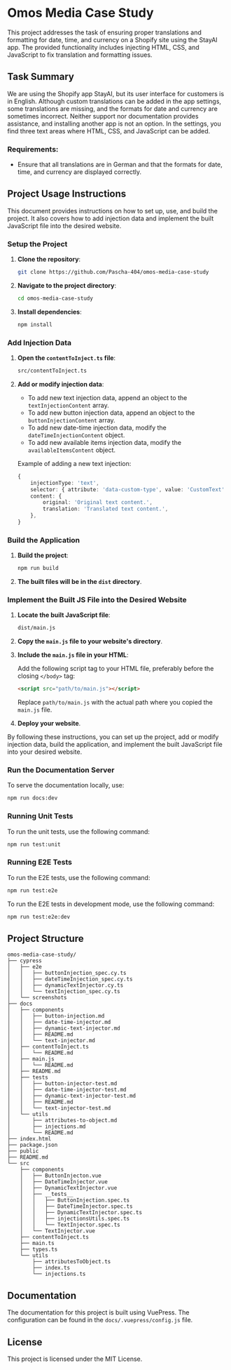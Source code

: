 # Omos Media Case Study

This project addresses the task of ensuring proper translations and formatting for date, time, and currency on a Shopify site using the StayAI app. The provided functionality includes injecting HTML, CSS, and JavaScript to fix translation and formatting issues.

## Task Summary

We are using the Shopify app StayAI, but its user interface for customers is in English. Although custom translations can be added in the app settings, some translations are missing, and the formats for date and currency are sometimes incorrect. Neither support nor documentation provides assistance, and installing another app is not an option. In the settings, you find three text areas where HTML, CSS, and JavaScript can be added.

### Requirements:
- Ensure that all translations are in German and that the formats for date, time, and currency are displayed correctly.

## Project Usage Instructions

This document provides instructions on how to set up, use, and build the project. It also covers how to add injection data and implement the built JavaScript file into the desired website.

### Setup the Project

1. **Clone the repository**:

    ```bash
    git clone https://github.com/Pascha-404/omos-media-case-study
    ```

2. **Navigate to the project directory**:

    ```bash
    cd omos-media-case-study
    ```

3. **Install dependencies**:

    ```bash
    npm install
    ```

### Add Injection Data

1. **Open the `contentToInject.ts` file**:

    ```bash
    src/contentToInject.ts
    ```

2. **Add or modify injection data**:

    - To add new text injection data, append an object to the `textInjectionContent` array.
    - To add new button injection data, append an object to the `buttonInjectionContent` array.
    - To add new date-time injection data, modify the `dateTimeInjectionContent` object.
    - To add new available items injection data, modify the `availableItemsContent` object.

    Example of adding a new text injection:

    ```typescript
    {
        injectionType: 'text',
        selector: { attribute: 'data-custom-type', value: 'CustomText' },
        content: {
            original: 'Original text content.',
            translation: 'Translated text content.',
        },
    }
    ```

### Build the Application

1. **Build the project**:

    ```bash
    npm run build
    ```

2. **The built files will be in the `dist` directory**.

### Implement the Built JS File into the Desired Website

1. **Locate the built JavaScript file**:

    ```bash
    dist/main.js
    ```

2. **Copy the `main.js` file to your website's directory**.

3. **Include the `main.js` file in your HTML**:

    Add the following script tag to your HTML file, preferably before the closing `</body>` tag:

    ```html
    <script src="path/to/main.js"></script>
    ```

    Replace `path/to/main.js` with the actual path where you copied the `main.js` file.

4. **Deploy your website**.

By following these instructions, you can set up the project, add or modify injection data, build the application, and implement the built JavaScript file into your desired website.

### Run the Documentation Server

To serve the documentation locally, use:

```bash
npm run docs:dev
```

### Running Unit Tests

To run the unit tests, use the following command:

```bash
npm run test:unit
```

### Running E2E Tests

To run the E2E tests, use the following command:

```bash
npm run test:e2e
```

To run the E2E tests in development mode, use the following command:

```bash
npm run test:e2e:dev
```

## Project Structure

```plaintext
omos-media-case-study/
├── cypress
│   ├── e2e
│   │   ├── buttonInjection_spec.cy.ts
│   │   ├── dateTimeInjection_spec.cy.ts
│   │   ├── dynamicTextInjector.cy.ts
│   │   └── textInjection_spec.cy.ts
│   └── screenshots
├── docs
│   ├── components
│   │   ├── button-injection.md
│   │   ├── date-time-injector.md
│   │   ├── dynamic-text-injector.md
│   │   ├── README.md
│   │   └── text-injector.md
│   ├── contentToInject.ts
│   │   └── README.md
│   ├── main.js
│   │   └── README.md
│   ├── README.md
│   ├── tests
│   │   ├── button-injector-test.md
│   │   ├── date-time-injector-test.md
│   │   ├── dynamic-text-injector-test.md
│   │   ├── README.md
│   │   └── text-injector-test.md
│   └── utils
│       ├── attributes-to-object.md
│       ├── injections.md
│       └── README.md
├── index.html
├── package.json
├── public
├── README.md
└── src
    ├── components
    │   ├── ButtonInjecton.vue
    │   ├── DateTimeInjector.vue
    │   ├── DynamicTextInjector.vue
    │   ├── __tests__
    │   │   ├── ButtonInjection.spec.ts
    │   │   ├── DateTimeInjector.spec.ts
    │   │   ├── DynamicTextInjector.spec.ts
    │   │   ├── injectionsUtils.spec.ts
    │   │   └── TextInjector.spec.ts
    │   └── TextInjector.vue
    ├── contentToInject.ts
    ├── main.ts
    ├── types.ts
    └── utils
        ├── attributesToObject.ts
        ├── index.ts
        └── injections.ts

```

## Documentation

The documentation for this project is built using VuePress. The configuration can be found in the `docs/.vuepress/config.js` file.

## License

This project is licensed under the MIT License.
